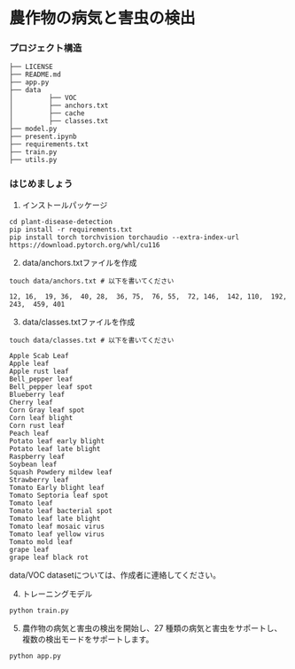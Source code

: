 # 農作物の病気と害虫の検出

### プロジェクト構造
```text
├── LICENSE
├── README.md
├── app.py
├── data
│         ├── VOC
│         ├── anchors.txt
│         ├── cache
│         ├── classes.txt
├── model.py
├── present.ipynb
├── requirements.txt
├── train.py
├── utils.py
```

### はじめましょう

1. インストールパッケージ
```shell
cd plant-disease-detection
pip install -r requirements.txt
pip install torch torchvision torchaudio --extra-index-url https://download.pytorch.org/whl/cu116
```

2. data/anchors.txtファイルを作成
```shell
touch data/anchors.txt # 以下を書いてください
```
```text
12, 16,  19, 36,  40, 28,  36, 75,  76, 55,  72, 146,  142, 110,  192, 243,  459, 401
```

3. data/classes.txtファイルを作成
```shell
touch data/classes.txt # 以下を書いてください
```
```text
Apple Scab Leaf
Apple leaf
Apple rust leaf
Bell_pepper leaf
Bell_pepper leaf spot
Blueberry leaf
Cherry leaf
Corn Gray leaf spot
Corn leaf blight
Corn rust leaf
Peach leaf
Potato leaf early blight
Potato leaf late blight
Raspberry leaf
Soybean leaf
Squash Powdery mildew leaf
Strawberry leaf
Tomato Early blight leaf
Tomato Septoria leaf spot
Tomato leaf
Tomato leaf bacterial spot
Tomato leaf late blight
Tomato leaf mosaic virus
Tomato leaf yellow virus
Tomato mold leaf
grape leaf
grape leaf black rot
```
data/VOC datasetについては、作成者に連絡してください。

4. トレーニングモデル
```shell
python train.py
```

5. 農作物の病気と害虫の検出を開始し、27 種類の病気と害虫をサポートし、複数の検出モードをサポートします。
```shell
python app.py
```

